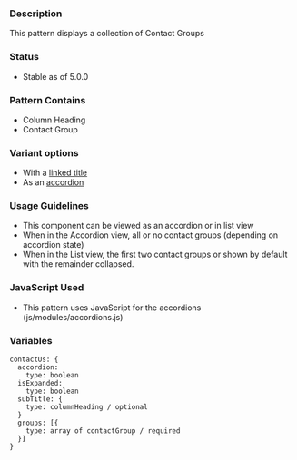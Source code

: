 ### Description
This pattern displays a collection of Contact Groups

### Status
* Stable as of 5.0.0

### Pattern Contains
* Column Heading
* Contact Group

### Variant options
* With a [linked title](./?p=molecules-contact-us-with-linked-title)
* As an [accordion](./?p=molecules-contact-us-as-accordion)


### Usage Guidelines
* This component can be viewed as an accordion or in list view
* When in the Accordion view, all or no contact groups (depending on accordion state)
* When in the List view, the first two contact groups or shown by default with the remainder collapsed.

### JavaScript Used
* This pattern uses JavaScript for the accordions (js/modules/accordions.js)

### Variables
~~~
contactUs: {
  accordion: 
    type: boolean
  isExpanded:
    type: boolean
  subTitle: {
    type: columnHeading / optional
  }
  groups: [{
    type: array of contactGroup / required
  }]
}
~~~
